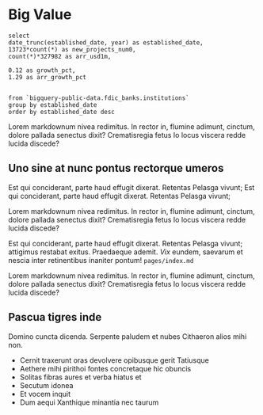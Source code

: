 # Big Value

```banks_established
select 
date_trunc(established_date, year) as established_date, 
13723*count(*) as new_projects_num0,
count(*)*327982 as arr_usd1m,

0.12 as growth_pct,
1.29 as arr_growth_pct 


from `bigquery-public-data.fdic_banks.institutions`
group by established_date
order by established_date desc 
```

<BigValue 
data = {banks_established} 
/> 


<BigValue 
data = {banks_established} 
value=new_projects_num0 
comparison=growth_pct
comparisonTitle="Month over Month"
title="New Activations" 
/> 

<BigValue data = {banks_established} 
value=arr_usd1m
title="Run Rate MRR"
comparison=arr_growth_pct
comparisonTitle="YTD" 
sparkline={false}
/> 

Lorem markdownum nivea redimitus. In rector in, flumine adimunt, cinctum, dolore
pallada senectus dixit? Crematisregia fetus Io locus viscera redde lucida
discede?

<LineChart 
data = {banks_established} y=new_projects_num0
yAxisTitle="New Activations"
/> 


## Uno sine at nunc pontus rectorque umeros

Est qui conciderant, parte haud effugit dixerat. Retentas Pelasga vivunt; Est qui conciderant, parte haud effugit dixerat. Retentas Pelasga vivunt;

Lorem markdownum nivea redimitus. In rector in, flumine adimunt, cinctum, dolore
pallada senectus dixit? Crematisregia fetus Io locus viscera redde lucida
discede?

Est qui conciderant, parte haud effugit dixerat. Retentas Pelasga vivunt;
attigimus restabat exitus. Praedaeque ademit. *Vix* eundem, saevarum et nescia
inter retinentibus inaniter pontum! `pages/index.md`

Lorem markdownum nivea redimitus. In rector in, flumine adimunt, cinctum, dolore
pallada senectus dixit? Crematisregia fetus Io locus viscera redde lucida
discede?


## Pascua tigres inde

Domino cuncta dicenda. Serpente paludem et nubes Cithaeron alios mihi non.

- Cernit traxerunt oras devolvere opibusque gerit Tatiusque
- Aethere mihi pirithoi fontes concretaque hic obuncis
- Solitas fibras aures et verba hiatus et
- Secutum idonea
- Et vocem inquit
- Dum aequi Xanthique minantia nec taurum
